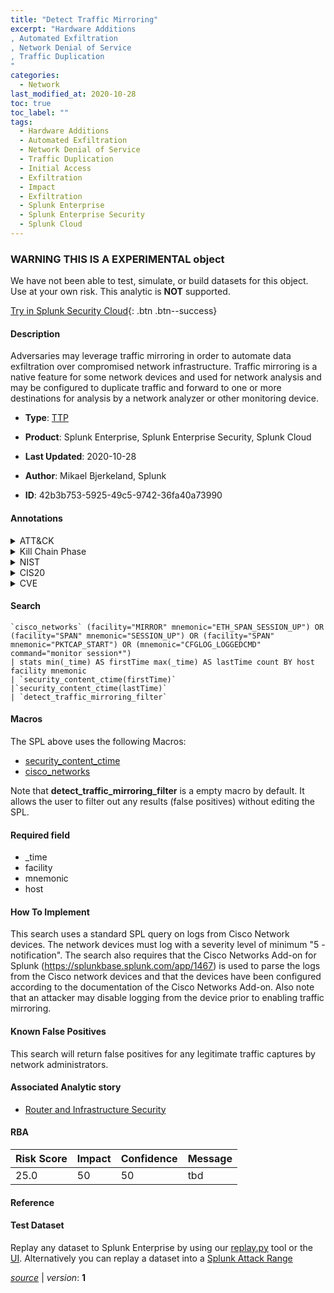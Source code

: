```yaml
---
title: "Detect Traffic Mirroring"
excerpt: "Hardware Additions
, Automated Exfiltration
, Network Denial of Service
, Traffic Duplication
"
categories:
  - Network
last_modified_at: 2020-10-28
toc: true
toc_label: ""
tags:
  - Hardware Additions
  - Automated Exfiltration
  - Network Denial of Service
  - Traffic Duplication
  - Initial Access
  - Exfiltration
  - Impact
  - Exfiltration
  - Splunk Enterprise
  - Splunk Enterprise Security
  - Splunk Cloud
---
```


###  WARNING THIS IS A EXPERIMENTAL object
We have not been able to test, simulate, or build datasets for this object. Use at your own risk. This analytic is **NOT** supported.


[Try in Splunk Security Cloud](https://www.splunk.com/en_us/products/cyber-security.html){: .btn .btn--success}

#### Description

Adversaries may leverage traffic mirroring in order to automate data exfiltration over compromised network infrastructure. Traffic mirroring is a native feature for some network devices and used for network analysis and may be configured to duplicate traffic and forward to one or more destinations for analysis by a network analyzer or other monitoring device.

- **Type**: [TTP](https://github.com/splunk/security_content/wiki/Detection-Analytic-Types)
- **Product**: Splunk Enterprise, Splunk Enterprise Security, Splunk Cloud

- **Last Updated**: 2020-10-28
- **Author**: Mikael Bjerkeland, Splunk
- **ID**: 42b3b753-5925-49c5-9742-36fa40a73990


#### Annotations

<details>
  <summary>ATT&CK</summary>

<div markdown="1">


| ID             | Technique        |  Tactic             |
| -------------- | ---------------- |-------------------- |
| [T1200](https://attack.mitre.org/techniques/T1200/) | Hardware Additions | Initial Access |

| [T1020](https://attack.mitre.org/techniques/T1020/) | Automated Exfiltration | Exfiltration |

| [T1498](https://attack.mitre.org/techniques/T1498/) | Network Denial of Service | Impact |

| [T1020.001](https://attack.mitre.org/techniques/T1020/001/) | Traffic Duplication | Exfiltration |

</div>
</details>


<details>
  <summary>Kill Chain Phase</summary>

<div markdown="1">

* Delivery
* Actions on Objectives


</div>
</details>


<details>
  <summary>NIST</summary>

<div markdown="1">

* ID.AM
* PR.DS



</div>
</details>

<details>
  <summary>CIS20</summary>

<div markdown="1">

* CIS 1
* CIS 11



</div>
</details>

<details>
  <summary>CVE</summary>

<div markdown="1">


</div>
</details>

#### Search

```
`cisco_networks` (facility="MIRROR" mnemonic="ETH_SPAN_SESSION_UP") OR (facility="SPAN" mnemonic="SESSION_UP") OR (facility="SPAN" mnemonic="PKTCAP_START") OR (mnemonic="CFGLOG_LOGGEDCMD" command="monitor session*") 
| stats min(_time) AS firstTime max(_time) AS lastTime count BY host facility mnemonic 
| `security_content_ctime(firstTime)`
|`security_content_ctime(lastTime)` 
| `detect_traffic_mirroring_filter`
```

#### Macros
The SPL above uses the following Macros:
* [security_content_ctime](https://github.com/splunk/security_content/blob/develop/macros/security_content_ctime.yml)
* [cisco_networks](https://github.com/splunk/security_content/blob/develop/macros/cisco_networks.yml)

Note that **detect_traffic_mirroring_filter** is a empty macro by default. It allows the user to filter out any results (false positives) without editing the SPL.

#### Required field
* _time
* facility
* mnemonic
* host


#### How To Implement
This search uses a standard SPL query on logs from Cisco Network devices. The network devices must log with a severity level of minimum "5 - notification". The search also requires that the Cisco Networks Add-on for Splunk (https://splunkbase.splunk.com/app/1467) is used to parse the logs from the Cisco network devices and that the devices have been configured according to the documentation of the Cisco Networks Add-on. Also note that an attacker may disable logging from the device prior to enabling traffic mirroring.

#### Known False Positives
This search will return false positives for any legitimate traffic captures by network administrators.

#### Associated Analytic story
* [Router and Infrastructure Security](/stories/router_and_infrastructure_security)




#### RBA

| Risk Score  | Impact      | Confidence   | Message      |
| ----------- | ----------- |--------------|--------------|
| 25.0 | 50 | 50 | tbd |


#### Reference


#### Test Dataset
Replay any dataset to Splunk Enterprise by using our [replay.py](https://github.com/splunk/attack_data#using-replaypy) tool or the [UI](https://github.com/splunk/attack_data#using-ui).
Alternatively you can replay a dataset into a [Splunk Attack Range](https://github.com/splunk/attack_range#replay-dumps-into-attack-range-splunk-server)



[*source*](https://github.com/splunk/security_content/tree/develop/detections/experimental/network/detect_traffic_mirroring.yml) \| *version*: **1**